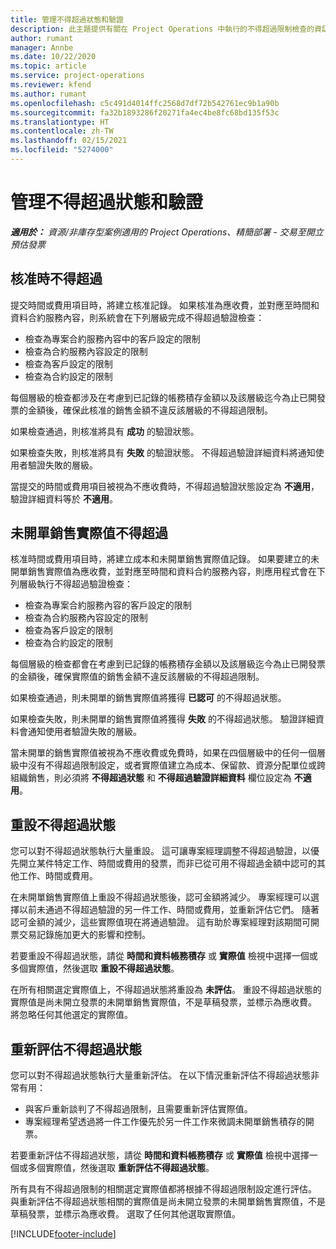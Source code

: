 ```yaml
---
title: 管理不得超過狀態和驗證
description: 此主題提供有關在 Project Operations 中執行的不得超過限制檢查的資訊。
author: rumant
manager: Annbe
ms.date: 10/22/2020
ms.topic: article
ms.service: project-operations
ms.reviewer: kfend
ms.author: rumant
ms.openlocfilehash: c5c491d4014ffc2568d7df72b542761ec9b1a90b
ms.sourcegitcommit: fa32b1893286f20271fa4ec4be8fc68bd135f53c
ms.translationtype: HT
ms.contentlocale: zh-TW
ms.lasthandoff: 02/15/2021
ms.locfileid: "5274000"
---
```

# <a name="manage-not-to-exceed-status-and-validations"></a>管理不得超過狀態和驗證 

_**適用於：** 資源/非庫存型案例適用的 Project Operations、精簡部署 - 交易至開立預估發票_

## <a name="not-to-exceed-on-approvals"></a>核准時不得超過

提交時間或費用項目時，將建立核准記錄。 如果核准為應收費，並對應至時間和資料合約服務內容，則系統會在下列層級完成不得超過驗證檢查：

  - 檢查為專案合約服務內容中的客戶設定的限制
  - 檢查為合約服務內容設定的限制
  - 檢查為客戶設定的限制
  - 檢查為合約設定的限制

每個層級的檢查都涉及在考慮到已記錄的帳務積存金額以及該層級迄今為止已開發票的金額後，確保此核准的銷售金額不違反該層級的不得超過限制。

如果檢查通過，則核准將具有 **成功** 的驗證狀態。

如果檢查失敗，則核准將具有 **失敗** 的驗證狀態。 不得超過驗證詳細資料將通知使用者驗證失敗的層級。

當提交的時間或費用項目被視為不應收費時，不得超過驗證狀態設定為 **不適用**，驗證詳細資料等於 **不適用**。

## <a name="not-to-exceed-on-unbilled-sales-actuals"></a>未開單銷售實際值不得超過

核准時間或費用項目時，將建立成本和未開單銷售實際值記錄。 如果要建立的未開單銷售實際值為應收費，並對應至時間和資料合約服務內容，則應用程式會在下列層級執行不得超過驗證檢查：

  - 檢查為專案合約服務內容的客戶設定的限制
  - 檢查為合約服務內容設定的限制
  - 檢查為客戶設定的限制
  - 檢查為合約設定的限制

每個層級的檢查都會在考慮到已記錄的帳務積存金額以及該層級迄今為止已開發票的金額後，確保實際值的銷售金額不違反該層級的不得超過限制。

如果檢查通過，則未開單的銷售實際值將獲得 **已認可** 的不得超過狀態。

如果檢查失敗，則未開單的銷售實際值將獲得 **失敗** 的不得超過狀態。 驗證詳細資料會通知使用者驗證失敗的層級。

當未開單的銷售實際值被視為不應收費或免費時，如果在四個層級中的任何一個層級中沒有不得超過限制設定，或者實際值建立為成本、保留款、資源分配單位或跨組織銷售，則必須將 **不得超過狀態** 和 **不得超過驗證詳細資料** 欄位設定為 **不適用**。

## <a name="reset-the-not-to-exceed-status"></a>重設不得超過狀態

您可以對不得超過狀態執行大量重設。 這可讓專案經理調整不得超過驗證，以優先開立某件特定工作、時間或費用的發票，而非已從可用不得超過金額中認可的其他工作、時間或費用。

在未開單銷售實際值上重設不得超過狀態後，認可金額將減少。 專案經理可以選擇以前未通過不得超過驗證的另一件工作、時間或費用，並重新評估它們。 隨著認可金額的減少，這些實際值現在將通過驗證。 這有助於專案經理對該期間可開票交易記錄施加更大的影響和控制。

若要重設不得超過狀態，請從 **時間和資料帳務積存** 或 **實際值** 檢視中選擇一個或多個實際值，然後選取 **重設不得超過狀態**。

在所有相關選定實際值上，不得超過狀態將重設為 **未評估**。 重設不得超過狀態的實際值是尚未開立發票的未開單銷售實際值，不是草稿發票，並標示為應收費。 將忽略任何其他選定的實際值。

## <a name="reevaluate-not-to-exceed-status"></a>重新評估不得超過狀態

您可以對不得超過狀態執行大量重新評估。 在以下情況重新評估不得超過狀態非常有用：

  - 與客戶重新談判了不得超過限制，且需要重新評估實際值。
  - 專案經理希望透過將一件工作優先於另一件工作來微調未開單銷售積存的開票。

若要重新評估不得超過狀態，請從 **時間和資料帳務積存** 或 **實際值** 檢視中選擇一個或多個實際值，然後選取 **重新評估不得超過狀態**。

所有具有不得超過限制的相關選定實際值都將根據不得超過限制設定進行評估。 與重新評估不得超過狀態相關的實際值是尚未開立發票的未開單銷售實際值，不是草稿發票，並標示為應收費。 選取了任何其他選取實際值。


[!INCLUDE[footer-include](../../includes/footer-banner.md)]